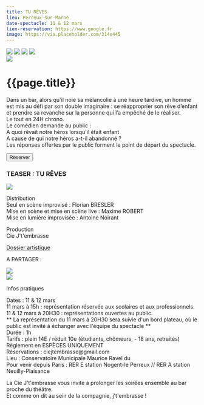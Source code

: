 ```yaml
---
title: TU RÊVES
lieu: Perreux-sur-Marne
date-spectacle: 11 & 12 mars
lien-reservation: https://www.google.fr
image: https://via.placeholder.com/314x445
---
```


<div id="tout">
  <div id="fiche">
    <div id="box">
      <div id="images-min">
        <a href=""><img src="https://via.placeholder.com/125" /></a>
        <a href=""><img src="https://via.placeholder.com/125" /></a>
        <a href=""><img src="https://via.placeholder.com/125" /></a>
        <a href=""><img src="https://via.placeholder.com/35" /></a>
      </div>
      <div id="image-max">
        <a href=""><img src="https://via.placeholder.com/426x500" /></a>
      </div>
    </div>
    <div id="textes-fiche">
      <h1>{{page.title}}</h1>
      <p>
        Dans un bar, alors qu'il noie sa mélancolie à une heure tardive, un
        homme est mis au défi par son double imaginaire : se réapproprier son
        rêve d’enfant et prendre sa revanche sur la personne qui l’a empêché de
        le réaliser.<br />
        Le tout en 24H chrono. <br />
        Le comédien demande au public :<br />
        A quoi rêvait notre héros lorsqu'il était enfant<br />
        A cause de qui notre héros a-t-il abandonné ?<br />
        Les réponses offertes par le public forment le point de départ du
        spectacle.
      </p>
    </div>
    <div id="clic">
      <button class="btn-reserver"><span>Réserver</span></button>
    </div>
  </div>
</div>

<div id="trailer">
  <div id="titre-deux">
    <h3>TEASER : TU RÊVES</h3>
  </div>
  <div id="teaser">
    <div id="video">
      <a href=""><img src="https://via.placeholder.com/561x359" /></a>
    </div>
    <div id="distribution">
      <p>
        <span class="gros">Distribution</span> <br />
        Seul en scène improvisé : Florian BRESLER <br />
        Mise en scène et mise en scène live : Maxime ROBERT<br />
        Mise en lumière improvisée : Antoine Noirant
      </p>
      <p>
        <span class="gros">Production</span> <br />
        Cie J't'embrasse
      </p>
      <a href=""><span class="gros">Dossier artistique</span></a>
      <div id="partager">
        <p>A PARTAGER :</p>
        <div id="reseaux">
          <div id="fb">
            <a href=""><img src="https://via.placeholder.com/39x39" /></a>
          </div>
          <div id="fb">
            <a href=""><img src="https://via.placeholder.com/39x39" /></a>
          </div>
        </div>
      </div>
    </div>
  </div>
  <div id="infos">
    <div id="pratique">
      <p class="gros">Infos pratiques</p>
    </div>
    <div id="details">
      <p>
        <span class="rose">Dates :</span> 11 & 12 mars <br />
        <span class="rose"> 11 mars à 15h : </span>représentation réservée aux
        scolaires et aux professionnels.<br />
        <span class="rose">11 & 12 mars à 20H30 :</span> représentations
        ouvertes au public.<br />
        ** La représentation du 11 mars à 20H30 sera suivie d'un bord plateau,
        où le public est invité à échanger avec l'équipe du spectacle **<br />
        <span class="rose">Durée :</span> 1h<br />
        <span class="rose">Tarifs : </span>plein 14E / réduit 10e (étudiants,
        chômeurs, - 18 ans, retraités)<br />
        Règlement en ESPÈCES UNIQUEMENT<br />
        <span class="rose">Réservations : </span>ciejtembrasse@gmail.com<br />
        <span class="rose">Lieu :</span> Conservatoire Municipale Maurice Ravel
        du <br />
        <span class="rose">Pour venir depuis Paris : </span>RER E station
        Nogent-le Perreux // RER A station Neuilly-Plaisance
      </p>
      <p>
        La Cie J't'embrasse vous invite à prolonger les soirées ensemble au bar
        proche du théâtre.<br />
        Et comme on dit au sein de la compagnie, j't'embrasse !
      </p>
    </div>
  </div>
</div>
